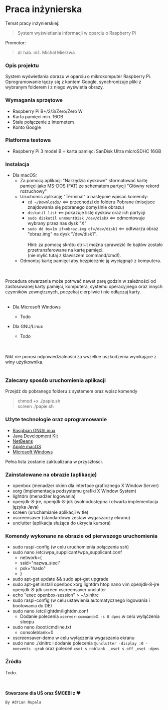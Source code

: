 # Praca inżynierska

Temat pracy inżynierskiej:
>System wyświetlania informacji w oparciu o Raspberry Pi

Promotor:
>dr hab. inż. Michał Mierzwa

### Opis projektu
System wyświetlania obrazu w oparciu o mikrokomputer Raspberry Pi.
Oprogramowanie łączy się z kontem Google, synchronizuje pliki z wybranym folderem i z niego wyświetla obrazy.

### Wymagania sprzętowe
+ Raspberry Pi B+/2/3/Zero/Zero W
+ Karta pamięci min. 16GB
+ Stałe połączenie z internetem
+  Konto Google

### Platforma testowa
+ Raspberry Pi 3 model B + karta pamięci SanDisk Ultra microSDHC 16GB

### Instalacja

+ Dla macOS:
	- Za pomocą aplikacji "Narzędzia dyskowe" sformatować kartę pamięci jako MS-DOS (FAT) ze schematem partycji "Główny rekord rozruchowy"
	- Uruchomić aplikację "Terminal" a następnie wpisać komendy:
		+ `cd ~/Downloads/` <== przechodzi do folderu Pobrane (misejsce znajdowania się pobranego domyślnie obrazu)
		+ `diskutil list` <== pokazuje listę dysków oraz ich partycji
		+ `sudo diskutil unmountDisk /dev/diskX` <== odmontowuje wybrany przez nas dysk "X"
		+ `sudo dd bs=1m if=obraz.img of=/dev/disk1` <== odtwarza obraz "obraz.img" na dysk "/dev/disk1". 		<br><br>Hint: za pomocą skrótu ctrl+t można sprawdzić ile bajtów zostało przetransferowane na kartę pamięci.  
		(nie mylić tutaj z klawiszem command/cmd!).
	- Odmontuj kartę pamięci aby bezpiecznie ją wyciągnąć z komputera.
		
<br><br>Procedura otwarzania może potrwać nawet parę godzin w zależności od zastosowanej karty pamięci, komputera, systemu operacyjnego oraz innych czynników zewnętrznych, poczekaj cierpliwie i nie odłączaj karty. <br> <br>

+ Dla Microsoft Windows
	- Todo

+ Dla GNU/Linux
	- Todo

<br><br> Nikt nie ponosi odpowiedzialności za wszelkie uszkodzenia wynikające z winy użytkownika. <br><br>

### Zalecany sposób uruchomienia aplikacji
Przejdź do pobranego folderu z systemem oraz wpisz komendy
> chmod +x ./papie.sh <br>
> screen ./papie.sh

### Użyte technologie oraz oprogramowanie
+ [Raspbian GNU/Linux](https://www.raspbian.org)
+ [Java Development Kit](http://www.oracle.com/technetwork/java/javase/downloads/index.html)
+ [NetBeans](https://netbeans.org)
+ [Apple macOS](https://www.apple.com)
+ [Microsoft Windows](https://www.microsoft.com/pl-pl/windows/)

Pełna lista zostanie zaktualizana w przyszłości.

### Zainstalowane na obrazie (aplikacje)
+ openbox (menadżer okien dla interface graficznego X Window Server)
+ xorg (implementacja podsystemu grafiki X Window System)
+ lightdm (menadżer logowania)
+ openjdk-8-jre, openjdk-8-jdk (wolnodostępna i otwarta implementacja języka Java)
+ screen (uruchamianie aplikacji w tle)
+ xscreensaver (standardowy zestaw wygaszaczy ekranu)
+ unclutter (aplikacja służąca do ukrycia kursora)

### Komendy wykonane na obrazie od pierwszego uruchomienia
+ sudo raspi-config (w celu uruchomienia połączenia ssh)
+ sudo nano /etc/wpa_supplicant/wpa_supplicant.conf
	- network={
	- 	ssid="nazwa_sieci"
	-  	psk="haslo"
	-   }
+ sudo apt-get update && sudo apt-get upgrade
+ sudo apt-get install openbox xorg lightdm htop nano vim openjdk-8-jre openjdk-8-jdk screen xscreensaver unclutter
+ echo "exec openbox-session" > ~/.xinitrc 
+ sudo raspi-config (w celu ustawienia automatycznego logowania i bootowania do DE)
+ sudo nano /etc/lightdm/lightdm.conf
	- Dodanie polecenia `xserver-command=X -s 0 dpms` w celu wyłąćzenia sleepu
+ sudo nano /boot/cmdline.txt
	- consoleblank=0
+  xscreensaver-demo w celu wyłączenia wygaszania ekranu
+  sudo nano ./xinitrc i dodanie polecenia `@unclutter -display :0 -noevents -grab` oraz poleceń `xset s noblank 
`,`xset s off `,`xset -dpms`

### Źródła

Todo.  


<br><br>
**Stworzone dla UŚ oraz ŚMCEBI z ♥**

``By Adrian Rupala``
